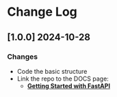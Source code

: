 # Change Log

## [1.0.0] 2024-10-28
### Changes

- Code the basic structure
- Link the repo to the DOCS page:
  - **[Getting Started with FastAPI](https://app-generator.dev/docs/technologies/fastapi/index.html)**

